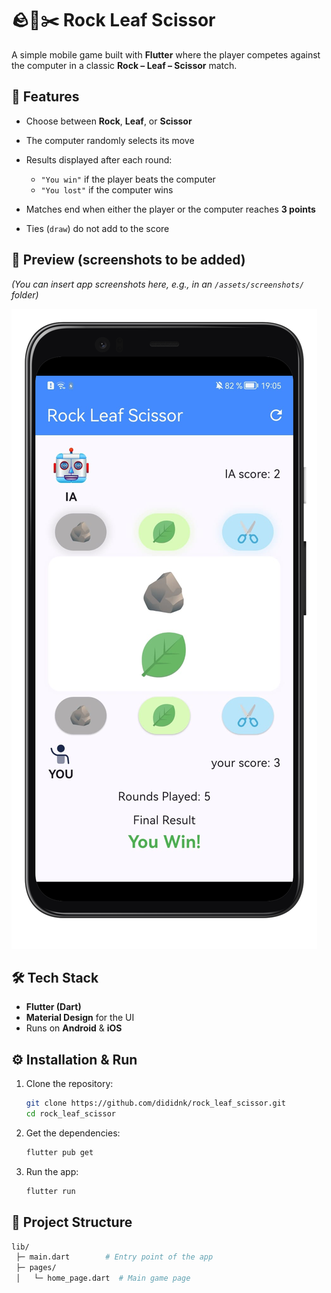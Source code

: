 # 🪨🍃✂️ Rock Leaf Scissor

A simple mobile game built with **Flutter** where the player competes against the computer in a classic **Rock – Leaf – Scissor** match.

## 🚀 Features

* Choose between **Rock**, **Leaf**, or **Scissor**
* The computer randomly selects its move
* Results displayed after each round:

  * `"You win"` if the player beats the computer
  * `"You lost"` if the computer wins
* Matches end when either the player or the computer reaches **3 points**
* Ties (`draw`) do not add to the score

## 📱 Preview (screenshots to be added)

*(You can insert app screenshots here, e.g., in an `/assets/screenshots/` folder)*

![alt text](rls-portrait.png)

## 🛠️ Tech Stack

* **Flutter (Dart)**
* **Material Design** for the UI
* Runs on **Android** & **iOS**

## ⚙️ Installation & Run

1. Clone the repository:

   ```bash
   git clone https://github.com/dididnk/rock_leaf_scissor.git
   cd rock_leaf_scissor
   ```

2. Get the dependencies:

   ```bash
   flutter pub get
   ```

3. Run the app:

   ```bash
   flutter run
   ```

## 📂 Project Structure

```bash
lib/
 ├─ main.dart        # Entry point of the app
 ├─ pages/
 │   └─ home_page.dart  # Main game page
```
